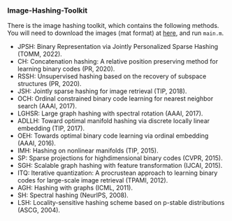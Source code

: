 ### Image-Hashing-Toolkit
There is the image hashing toolkit, which contains the following methods. You will need to download the images (mat format) at [here](https://drive.google.com/drive/folders/1jdTtBQ60BWwUIReYJNKXiOnUusi5XZDa), and run ```main.m```.


- JPSH: Binary Representation via Jointly Personalized Sparse Hashing (TOMM, 2022).
- CH: Concatenation hashing: A relative position preserving method for learning binary codes (PR, 2020).
- RSSH: Unsupervised hashing based on the recovery of subspace structures (PR, 2020).
- JSH: Jointly sparse hashing for image retrieval (TIP, 2018).
- OCH: Ordinal constrained binary code learning for nearest neighbor search (AAAI, 2017).
- LGHSR: Large graph hashing with spectral rotation (AAAI, 2017).
- ADLLH: Toward optimal manifold hashing via discrete locally linear embedding (TIP, 2017).
- OEH: Towards optimal binary code learning via ordinal embedding (AAAI, 2016).
- IMH: Hashing on nonlinear manifolds (TIP, 2015).
- SP: Sparse projections for highdimensional binary codes (CVPR, 2015).
- SGH: Scalable graph hashing with feature transformation (IJCAI, 2015).
- ITQ: Iterative quantization: A procrustean approach to learning binary codes for large-scale image retrieval (TPAMI, 2012).
- AGH: Hashing with graphs (ICML, 2011).
- SH: Spectral hashing (NeurIPS, 2008).
- LSH: Locality-sensitive hashing scheme based on p-stable distributions (ASCG, 2004).




